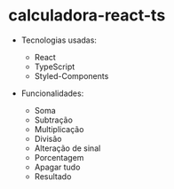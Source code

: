 # calculadora-react-ts

- Tecnologias usadas:
  - React
  - TypeScript 
  - Styled-Components
  
- Funcionalidades:
  - Soma
  - Subtração 
  - Multiplicação
  - Divisão 
  - Alteração de sinal
  - Porcentagem 
  - Apagar tudo
  - Resultado
